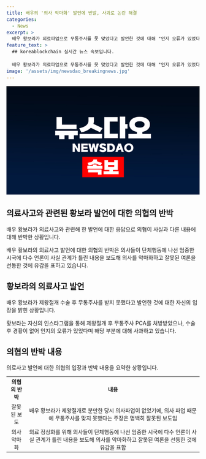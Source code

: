```yaml
---
title: 배우의 '의사 악마화' 발언에 반발, 사과로 논란 해결
categories:
  - News
excerpt: >
  배우 황보라가 의료파업으로 무통주사를 못 맞았다고 발언한 것에 대해 "인지 오류가 있었다"며 사과했다. 이어 "제왕절개 후 무통주사를 처방받았지만 의료파업 때문에 못 맞았다"고 말한 것은 부적절한 표현이었다고 하며, 의사협회는 해당 주장을 반박하고 있다. 이로 인해 의료파업을 통해 의사를 악마화하는 잘못된 여론을 선동했다며 사과를 요청하고 있다.
feature_text: >
  ## koreablockchain 실시간 뉴스 속보입니다.

  배우 황보라가 의료파업으로 무통주사를 못 맞았다고 발언한 것에 대해 "인지 오류가 있었다"며 사과했다. 이어 "제왕절개 후 무통주사를 처방받았지만 의료파업 때문에 못 맞았다"고 말한 것은 부적절한 표현이었다고 하며, 의사협회는 해당 주장을 반박하고 있다. 이로 인해 의료파업을 통해 의사를 악마화하는 잘못된 여론을 선동했다며 사과를 요청하고 있다.
image: '/assets/img/newsdao_breakingnews.jpg'
---
```


<p><img src="/assets/img/newsdao_breakingnews.jpg" alt="koreablockchain 속보" /></p>

<h2 data-ke-size="size26">의료사고와 관련된 황보라 발언에 대한 의협의 반박</h2>

<p>배우 황보라가 의료사고와 관련해 한 발언에 대한 응답으로 의협이 사실과 다른 내용에 대해 반박한 상황입니다.</p>

<p data-ke-size="size16">배우 황보라의 의료사고 발언에 대한 의협의 반박은 의사들이 단체행동에 나선 엄중한 시국에 다수 언론이 사실 관계가 틀린 내용을 보도해 의사를 악마화하고 잘못된 여론을 선동한 것에 유감을 표하고 있습니다.</p>

<h2 data-ke-size="size26">황보라의 의료사고 발언</h2>

<p>배우 황보라가 제왕절개 수술 후 무통주사를 받지 못했다고 발언한 것에 대한 자신의 입장을 밝힌 상황입니다.</p>

<p data-ke-size="size16">황보라는 자신의 인스타그램을 통해 제왕절개 후 무통주사 PCA를 처방받았으나, 수술 후 경황이 없어 인지의 오류가 있었다며 해당 부분에 대해 사과하고 있습니다.</p>

<h2 data-ke-size="size26">의협의 반박 내용</h2>

<p>의료사고 발언에 대한 의협의 입장과 반박 내용을 요약한 상황입니다.</p>

<table>
    <tr>
        <td style="text-align: center; height: 17px;"><b>의협의 반박</b></td>
        <td style="text-align: center; height: 17px;"><b>내용</b></td>
    </tr>
    <tr>
        <td style="text-align: center; height: 17px;">잘못된 보도</td>
        <td style="text-align: center; height: 17px;">배우 황보라가 제왕절개로 분만한 당시 의사파업이 없었기에, 의사 파업 때문에 무통주사를 맞지 못했다는 주장은 명백히 잘못된 보도임</td>
    </tr>
    <tr>
        <td style="text-align: center; height: 17px;">의사 악마화</td>
        <td style="text-align: center; height: 17px;">의료 정상화를 위해 의사들이 단체행동에 나선 엄중한 시국에 다수 언론이 사실 관계가 틀린 내용을 보도해 의사를 악마화하고 잘못된 여론을 선동한 것에 유감을 표함</td>
    </tr>
</table>

<p data-ke-size="size16">&nbsp;</p>

